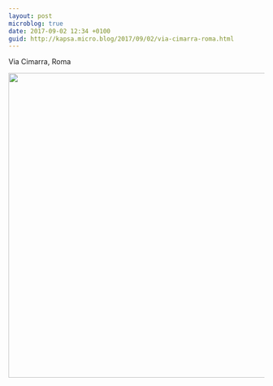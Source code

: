 ```yaml
---
layout: post
microblog: true
date: 2017-09-02 12:34 +0100
guid: http://kapsa.micro.blog/2017/09/02/via-cimarra-roma.html
---
```

Via Cimarra, Roma

<img src="http://jeankapsa.com/uploads/2017/b4dde38202.jpg" width="599" height="600" />
